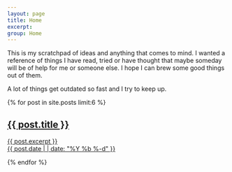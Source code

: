 ```yaml
---
layout: page
title: Home
excerpt:
group: Home
---
```


This is my scratchpad of ideas and anything that comes to mind.
I wanted a reference of things I have read, tried or have thought that maybe someday will be of help for me or someone else.
I hope I can brew some good things out of them.

A lot of things get outdated so fast and I try to keep up.

<div class="vspace"></div>

{% for post in site.posts limit:6 %}
<article class="summary">
    <a href="{{ post.url }}"><h2>{{ post.title }}</h2>
        <p class='excerpt'>
            {{ post.excerpt }}<br/>
            {{ post.date | | date: "%Y %b %-d" }}
        </p>
    </a>
</article>
{% endfor %}

